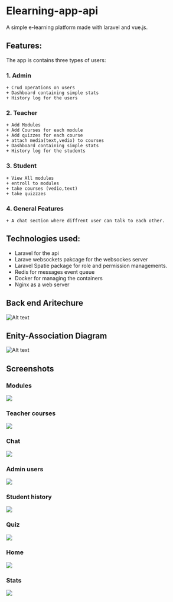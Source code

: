 # Elearning-app-api
A simple e-learning platform made with laravel and vue.js.

## Features:
The app is contains three types of users:
### 1. **Admin** 
    + Crud operations on users
    + Dashboard containing simple stats
    + History log for the users 

### 2. **Teacher** 
    + Add Modules
    + Add Courses for each module
    + Add quizzes for each course
    + attach media(text,vedio) to courses
    + Dashboard containing simple stats
    + History log for the students
     
### 3. **Student**  
    + View All modules
    + entroll to modules
    + take courses (vedio,text)
    + take quizzzes

### 4. **General Features** 
    + A chat section where diffrent user can talk to each other.

## Technologies used:
   + Laravel for the api
   + Larave websockets pakcage for the websockes server
   + Laravel Spatie package for role and permission managements.
   + Redis for messages event queue
   + Docker for managing the containers
   + Nginx as a web server


  
## Back end Aritechure  

![Alt text](images/Host.png "a title")



## Enity-Association Diagram  

![Alt text](images/diag.png "a title")

## Screenshots

### Modules
![](images/modules.png)

### Teacher courses       
![](images/teacher-courses.png)

### Chat
![](images/chat.png)

### Admin users               

![](images/admin-dashboard.png)    
### Student history            

![](images/history.png)    


### Quiz                      

![](images/quiz.png)   


### Home

![](images/home.png)

### Stats 

![](images/stats.png)